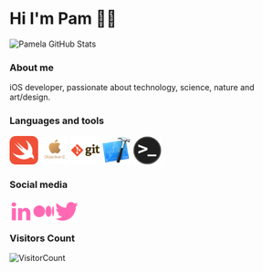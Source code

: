 
# Hi I'm Pam :woman_technologist:

![Pamela GitHub Stats](https://github-readme-stats.vercel.app/api?username=pamnovalli&show_icons=true&title_color=e072b9&icon_color=e072b9&text_color=ff69b4&bg_color=151515)

### About me

<p>iOS developer, passionate about technology, science, nature and art/design.</p>


### Languages and tools

<code><img height="50" src="https://raw.githubusercontent.com/github/explore/80688e429a7d4ef2fca1e82350fe8e3517d3494d/topics/swift/swift.png"></code>
<code><img height="50" src="https://raw.githubusercontent.com/github/explore/80688e429a7d4ef2fca1e82350fe8e3517d3494d/topics/objective-c/objective-c.png"></code>
<code><img height="50" src="https://raw.githubusercontent.com/github/explore/80688e429a7d4ef2fca1e82350fe8e3517d3494d/topics/git/git.png"></code>
<code><img height="50" src="https://raw.githubusercontent.com/github/explore/80688e429a7d4ef2fca1e82350fe8e3517d3494d/topics/xcode/xcode.png"></code>
<code><img height="50" src="https://raw.githubusercontent.com/github/explore/80688e429a7d4ef2fca1e82350fe8e3517d3494d/topics/terminal/terminal.png"></code>

### Social media

<a target="_blank" href="https://www.linkedin.com/in/pam-novalli/">
  <img align="left" alt="LinkdeIN" height="40px" src="Resources/linkedinColorful.png"/>
</a>

<a target="_blank" href="https://medium.com/@pamnovalli">
  <img align="left" alt="Medium" height="40px" src="Resources/mediumColorful.png"/>
</a>

<a target="_blank" href="https://twitter.com/pamnovalli">
  <img align="left" alt="Twitter" height="40px" src="Resources/twitterColorful.png"/>
</a>

</br>
</br>
 
### Visitors Count

![VisitorCount](https://profile-counter.glitch.me/{pamnovalli}/count.svg)


